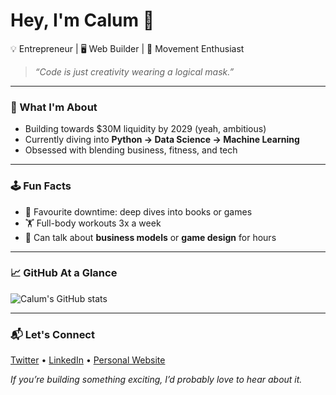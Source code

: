 # Hey, I'm Calum 👋

💡 Entrepreneur | 🖥 Web Builder | 🏃 Movement Enthusiast  

> *“Code is just creativity wearing a logical mask.”*

---

### 🚀 What I'm About
- Building towards $30M liquidity by 2029 (yeah, ambitious)
- Currently diving into **Python → Data Science → Machine Learning**
- Obsessed with blending business, fitness, and tech

---

### 🕹 Fun Facts
- 📖 Favourite downtime: deep dives into books or games
- 🏋️ Full-body workouts 3x a week
- 🤔 Can talk about **business models** or **game design** for hours

---

### 📈 GitHub At a Glance
![Calum's GitHub stats](https://github-readme-stats.vercel.app/api?username=yourusername&show_icons=true&theme=radical)

---

### 📬 Let's Connect
[Twitter](#) • [LinkedIn](#https://www.linkedin.com/in/calum-treloar/) • [Personal Website](#)

*If you’re building something exciting, I’d probably love to hear about it.*

